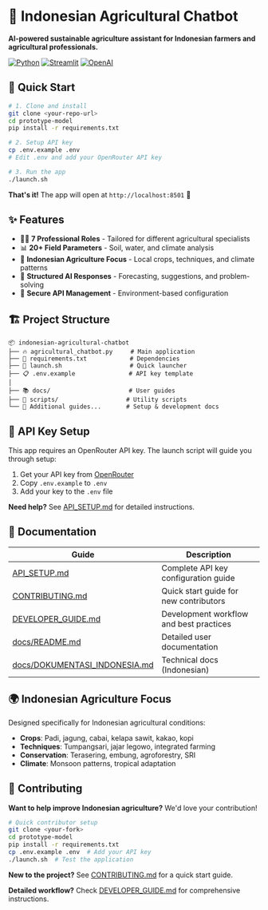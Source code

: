 # 🌾 Indonesian Agricultural Chatbot

**AI-powered sustainable agriculture assistant for Indonesian farmers and agricultural professionals.**

[![Python](https://img.shields.io/badge/Python-3.8+-blue.svg)](https://python.org)
[![Streamlit](https://img.shields.io/badge/Streamlit-1.28+-red.svg)](https://streamlit.io)
[![OpenAI](https://img.shields.io/badge/OpenAI-API-green.svg)](https://openai.com)

## 🚀 Quick Start

```bash
# 1. Clone and install
git clone <your-repo-url>
cd prototype-model
pip install -r requirements.txt

# 2. Setup API key
cp .env.example .env
# Edit .env and add your OpenRouter API key

# 3. Run the app
./launch.sh
```

**That's it!** The app will open at `http://localhost:8501` 🎉

## ✨ Features

- 🧑‍💼 **7 Professional Roles** - Tailored for different agricultural specialists
- 📊 **20+ Field Parameters** - Soil, water, and climate analysis
- 🌱 **Indonesian Agriculture Focus** - Local crops, techniques, and climate patterns
- 🔧 **Structured AI Responses** - Forecasting, suggestions, and problem-solving
- 🔐 **Secure API Management** - Environment-based configuration

## 🏗️ Project Structure

```
📦 indonesian-agricultural-chatbot
├── 🔥 agricultural_chatbot.py     # Main application
├── 📄 requirements.txt            # Dependencies
├── 🔧 launch.sh                   # Quick launcher
├── 📋 .env.example               # API key template
│
├── 📚 docs/                      # User guides
├── 🔧 scripts/                   # Utility scripts
└── 📖 Additional guides...       # Setup & development docs
```

## 🔐 API Key Setup

This app requires an OpenRouter API key. The launch script will guide you through setup:

1. Get your API key from [OpenRouter](https://openrouter.ai/keys)
2. Copy `.env.example` to `.env`
3. Add your key to the `.env` file

**Need help?** See [API_SETUP.md](API_SETUP.md) for detailed instructions.

## 📖 Documentation

| Guide | Description |
|-------|-------------|
| [API_SETUP.md](API_SETUP.md) | Complete API key configuration guide |
| [CONTRIBUTING.md](CONTRIBUTING.md) | Quick start guide for new contributors |
| [DEVELOPER_GUIDE.md](DEVELOPER_GUIDE.md) | Development workflow and best practices |
| [docs/README.md](docs/README.md) | Detailed user documentation |
| [docs/DOKUMENTASI_INDONESIA.md](docs/DOKUMENTASI_INDONESIA.md) | Technical docs (Indonesian) |

## 🌍 Indonesian Agriculture Focus

Designed specifically for Indonesian agricultural conditions:

- **Crops**: Padi, jagung, cabai, kelapa sawit, kakao, kopi
- **Techniques**: Tumpangsari, jajar legowo, integrated farming
- **Conservation**: Terasering, embung, agroforestry, SRI
- **Climate**: Monsoon patterns, tropical adaptation

## 🤝 Contributing

**Want to help improve Indonesian agriculture?** We'd love your contribution!

```bash
# Quick contributor setup
git clone <your-fork>
cd prototype-model
pip install -r requirements.txt
cp .env.example .env  # Add your API key
./launch.sh  # Test the application
```

**New to the project?** See [CONTRIBUTING.md](CONTRIBUTING.md) for a quick start guide.

**Detailed workflow?** Check [DEVELOPER_GUIDE.md](DEVELOPER_GUIDE.md) for comprehensive instructions.
